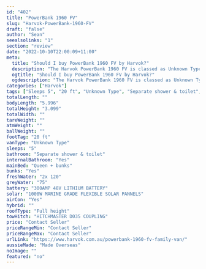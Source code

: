 ```yaml
---
id: "402"
title: "PowerBank 1960 FV"
slug: "Harvok-PowerBank-1960-FV"
draft: "false"
author: "Sean"
seealsolinks: "1"
section: "review"
date: "2022-10-10T22:00:09+11:00"
meta:
  title: "Should I buy PowerBank 1960 FV by Harvok?"
  description: "The Harvok PowerBank 1960 FV is classed as Unknown Type, and sleeps 5 people. It is Made Overseas and comes in at 20 ft. It generally has Separate shower & toilet."
  ogtitle: "Should I buy PowerBank 1960 FV by Harvok?"
  ogdescription: "The Harvok PowerBank 1960 FV is classed as Unknown Type, and sleeps 5 people. It is Made Overseas and comes in at 20 ft. It generally has Separate shower & toilet."
categories: ["Harvok"]
tags: ["Sleeps 5", "20 ft", "Unknown Type", "Separate shower & toilet", "Full height", "Price Unknown", "Made Overseas"]
totalLength: ""
bodyLength: "5.996"
totalHeight: "3.099"
totalWidth: ""
tareWeight: ""
atmWeight: ""
ballWeight: ""
footTag: "20 ft"
vanType: "Unknown Type"
sleeps: "5"
bathroom: "Separate shower & toilet"
internalBathroom: "Yes"
mainBed: "Queen + bunks"
bunks: "Yes"
freshWater: "2x 120"
greyWater: "75"
battery: "300AMP 48V LITHIUM BATTERY"
solar: "1000W MARINE GRADE FLEXIBLE SOLAR PANNELS"
airCon: "Yes"
hybrid: ""
roofType: "Full height"
towHitch: "HITCHMASTER D035 COUPLING"
price: "Contact Seller"
priceRangeMin: "Contact Seller"
priceRangeMax: "Contact Seller"
urlLink: "https://www.harvok.com.au/powerbank-1960-fv-family-van/"
aussieMade: "Made Overseas"
noImage: ""
featured: "no"
---
```


